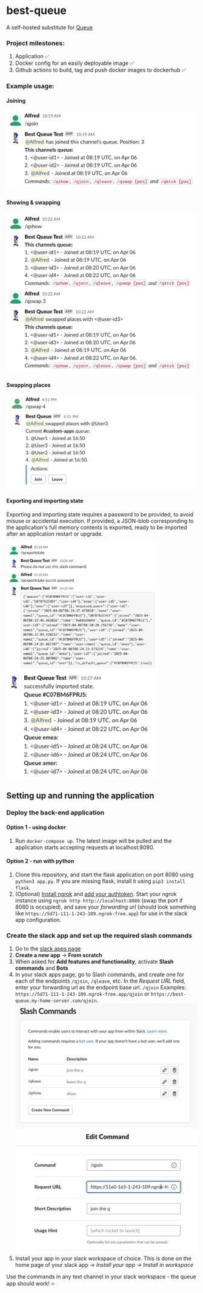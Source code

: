 # best-queue
A self-hosted substitute for [Queue](https://ubots.co/queue/)

### Project milestones:

1. Application ✅
2. Docker config for an easily deployable image ✅
3. Github actions to build, tag and push docker images to dockerhub ✅

### Example usage:
#### Joining
<img src="assets/qjoin.png" width="500" />

#### Showing & swapping
<img src="assets/show_and_swap.png" width="500" />

#### Swapping places
<img src="assets/qswap_example.png" width="500" />

#### Exporting and importing state
Exporting and importing state requires a password to be provided, to avoid misuse or accidental execution. If provided, a JSON-blob corresponding to the application's full memory contents is exported, ready to be imported after an application restart or upgrade.
<p float="left">
  <img src="assets/exportstate.png" width="400" />
  <img src="assets/importstate.png" width="400" /> 
</p>

## Setting up and running the application
### Deploy the back-end application
#### Option 1 - using docker
1. Run `docker-compose up`. The latest image will be pulled and the application starts accepting requests at localhost:8080.

#### Option 2 - run with python
1. Clone this repository, and start the flask application on port 8080 using `python3 app.py`. If you are missing flask, install it using `pip3 install flask`.
2. (Optional) [Install ngrok](https://ngrok.com/download) and [add your authtoken](https://ngrok.com/docs/guides/getting-started/#step-3-connect-your-agent-to-your-ngrok-account). Start your ngrok instance using `ngrok http http://localhost:8080` (swap the port if 8080 is occupied), and save your *forwarding url* (should look something like `https://5d71-111-1-243-109.ngrok-free.app`) for use in the slack app configuration. 

### Create the slack app and set up the required slash commands
1. Go to the [slack apps page](https://api.slack.com/apps)
2. **Create a new app** -> **From scratch**
3. When asked for **Add features and functionality**, activate **Slash commands** and **Bots**
4. In your slack apps page, go to Slash commands, and create one for each of the endpoints `/qjoin`, `/qleave`, etc. In the *Request URL* field, enter your forwarding url as the endpoint base url. `/qjoin` Examples: `https://5d71-111-1-243-109.ngrok-free.app/qjoin` or `https://best-queue.my-home-server.com/qjoin`.
![slash commands](assets/slash-commands.png)
![edit command](assets/edit-command.png)
5. Install your app in your slack workspace of choice. This is done on the home page of your slack app -> *Install your app* -> *Install in workspace*

Use the commands in any text channel in your slack workspace - the queue app should work! ⭐
